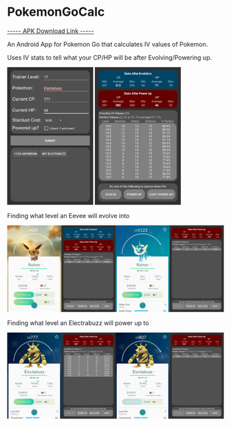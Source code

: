 # PokemonGoCalc

[----- APK Download Link -----](https://raw.githubusercontent.com/McAJBen/PokemonGoCalc/master/PokemonGoCalcv0.6.2.apk)<p>
An Android App for Pokemon Go that calculates IV values of Pokemon.<p>
Uses IV stats to tell what your CP/HP will be after Evolving/Powering up.<p>
<img src="Examples/Screenshot_20160731-002825.png" width="200" alt="Screenshot_20160731-002825.png">
<img src="Examples/Screenshot_20160727-051505.png" width="200" alt="Screenshot_20160727-051505.png"><p>
Finding what level an Eevee will evolve into<p>
<img src="Examples/Vaporeon.png" alt="Vaporeon.png"><p>
Finding what level an Electrabuzz will power up to<p>
<img src="Examples/Electrobuzz.png" alt="Electrabuzz.png">






